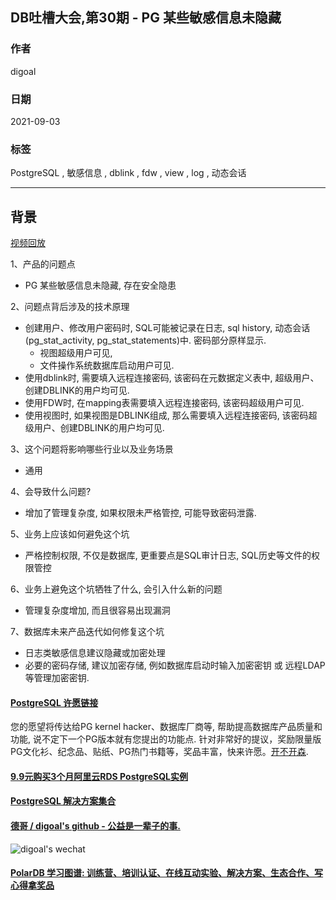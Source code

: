 ## DB吐槽大会,第30期 - PG 某些敏感信息未隐藏    
    
### 作者    
digoal    
    
### 日期    
2021-09-03    
    
### 标签    
PostgreSQL , 敏感信息 , dblink , fdw , view , log , 动态会话      
    
----    
    
## 背景    
[视频回放](https://www.bilibili.com/video/BV1Qf4y1A7zY/)    
    
1、产品的问题点    
- PG 某些敏感信息未隐藏, 存在安全隐患    
    
2、问题点背后涉及的技术原理    
- 创建用户、修改用户密码时, SQL可能被记录在日志, sql history, 动态会话(pg_stat_activity, pg_stat_statements)中. 密码部分原样显示.     
    - 视图超级用户可见,     
    - 文件操作系统数据库启动用户可见.     
- 使用dblink时, 需要填入远程连接密码, 该密码在元数据定义表中, 超级用户、创建DBLINK的用户均可见.     
- 使用FDW时, 在mapping表需要填入远程连接密码, 该密码超级用户可见.     
- 使用视图时, 如果视图是DBLINK组成, 那么需要填入远程连接密码, 该密码超级用户、创建DBLINK的用户均可见.     
    
3、这个问题将影响哪些行业以及业务场景    
- 通用    
    
4、会导致什么问题?    
- 增加了管理复杂度, 如果权限未严格管控, 可能导致密码泄露.     
    
5、业务上应该如何避免这个坑    
- 严格控制权限, 不仅是数据库, 更重要点是SQL审计日志, SQL历史等文件的权限管控    
    
6、业务上避免这个坑牺牲了什么, 会引入什么新的问题    
- 管理复杂度增加, 而且很容易出现漏洞    
    
7、数据库未来产品迭代如何修复这个坑    
- 日志类敏感信息建议隐藏或加密处理  
- 必要的密码存储, 建议加密存储, 例如数据库启动时输入加密密钥 或 远程LDAP等管理加密密钥.     
       
  
#### [PostgreSQL 许愿链接](https://github.com/digoal/blog/issues/76 "269ac3d1c492e938c0191101c7238216")
您的愿望将传达给PG kernel hacker、数据库厂商等, 帮助提高数据库产品质量和功能, 说不定下一个PG版本就有您提出的功能点. 针对非常好的提议，奖励限量版PG文化衫、纪念品、贴纸、PG热门书籍等，奖品丰富，快来许愿。[开不开森](https://github.com/digoal/blog/issues/76 "269ac3d1c492e938c0191101c7238216").  
  
  
#### [9.9元购买3个月阿里云RDS PostgreSQL实例](https://www.aliyun.com/database/postgresqlactivity "57258f76c37864c6e6d23383d05714ea")
  
  
#### [PostgreSQL 解决方案集合](https://yq.aliyun.com/topic/118 "40cff096e9ed7122c512b35d8561d9c8")
  
  
#### [德哥 / digoal's github - 公益是一辈子的事.](https://github.com/digoal/blog/blob/master/README.md "22709685feb7cab07d30f30387f0a9ae")
  
  
![digoal's wechat](../pic/digoal_weixin.jpg "f7ad92eeba24523fd47a6e1a0e691b59")
  
  
#### [PolarDB 学习图谱: 训练营、培训认证、在线互动实验、解决方案、生态合作、写心得拿奖品](https://www.aliyun.com/database/openpolardb/activity "8642f60e04ed0c814bf9cb9677976bd4")
  
